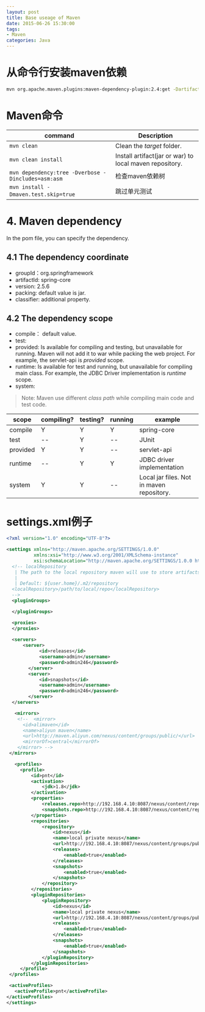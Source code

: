 ```yaml
---
layout: post
title: Base useage of Maven
date: 2015-06-26 15:30:00
tags:
- Maven
categories: Java
---
```



# 从命令行安装maven依赖
```bash
mvn org.apache.maven.plugins:maven-dependency-plugin:2.4:get -DartifactId=jersey-servlet -DgroupId=com.sun.jersey -Dversion=1.19
```

# Maven命令

| command                                                 |             Description                                       |                   
| ------------------------------------------------------- | ------------------------------------------------------------- |
| `mvn clean`                                             | Clean the *target* folder.                                    |
| `mvn clean install`                                     | Install artifact(jar or war) to local maven repository.       |
| `mvn dependency:tree -Dverbose -Dincludes=asm:asm`      | 检查maven依赖树                                                 |
| `mvn install -Dmaven.test.skip=true`                    | 跳过单元测试                                                    |

# 4. Maven dependency
In the pom file, you can specify the dependency.
## 4.1 The dependency coordinate
* groupId：org.springframework
* artifactId: spring-core
* version: 2.5.6
* packing: default value is jar.
* classifier: additional property.

## 4.2 The dependency scope
* compile： default value.
* test:
* provided: Is available for compiling and testing, but unavailable for running. Maven will not add it to war while packing the web project.
For example, the servlet-api is *provided* scope.
* runtime: Is available for test and running, but unavailable for compiling main class. For example, the JDBC Driver implementation is *runtime* scope.
* system:

> Note: Maven use different *class path* while compiling main code and test code.

| scope        |   compiling?  |  testing?   | running  |      example                                 |
| ------------ | ------------- | ----------- | -------- | -------------------------------------------- |
| compile      | Y             | Y           | Y        |   spring-core                                |
| test         | --            | Y           | --       |   JUnit                                      |
| provided     | Y             | Y           | --       |   servlet-api                                |
| runtime      | --            | Y           | Y        |   JDBC driver implementation                 |
| system       | Y             | Y           | --       |   Local jar files. Not in maven repository.  |

# settings.xml例子
```xml
<?xml version="1.0" encoding="UTF-8"?>

<settings xmlns="http://maven.apache.org/SETTINGS/1.0.0"
          xmlns:xsi="http://www.w3.org/2001/XMLSchema-instance"
          xsi:schemaLocation="http://maven.apache.org/SETTINGS/1.0.0 http://maven.apache.org/xsd/settings-1.0.0.xsd">
  <!-- localRepository
   | The path to the local repository maven will use to store artifacts.
   |
   | Default: ${user.home}/.m2/repository
  <localRepository>/path/to/local/repo</localRepository>
  -->
  <pluginGroups>

  </pluginGroups>

  <proxies>
  </proxies>
  
  <servers>
      <server>
			<id>releases</id>
			<username>admin</username>
			<password>admin246</password>
		</server>
		<server>
			<id>snapshots</id>
			<username>admin</username>
			<password>admin246</password>
		</server>
  </servers>

   <mirrors>
    <!--  <mirror>
      <id>alimaven</id>
      <name>aliyun maven</name>
      <url>http://maven.aliyun.com/nexus/content/groups/public/</url>
      <mirrorOf>central</mirrorOf>
    </mirror> -->
 </mirrors>

   <profiles>
     <profile>
         <id>pnt</id>
         <activation>
             <jdk>1.8</jdk>
         </activation>
         <properties>
             <releases.repo>http://192.168.4.10:8087/nexus/content/repositories/releases</releases.repo>
             <snapshots.repo>http://192.168.4.10:8087/nexus/content/repositories/snapshots</snapshots.repo>
         </properties>
         <repositories>
             <repository>
                 <id>nexus</id>
                 <name>local private nexus</name>
                 <url>http://192.168.4.10:8087/nexus/content/groups/public/</url>
                 <releases>
                     <enabled>true</enabled>
                 </releases>
                 <snapshots>
                     <enabled>true</enabled>
                 </snapshots>
             </repository>
         </repositories>
         <pluginRepositories>
             <pluginRepository>
                 <id>nexus</id>
                 <name>local private nexus</name>
                 <url>http://192.168.4.10:8087/nexus/content/groups/public/</url>
                 <releases>
                     <enabled>true</enabled>
                 </releases>
                 <snapshots>
                     <enabled>true</enabled>
                 </snapshots>
             </pluginRepository>
         </pluginRepositories>
     </profile>
 </profiles>

 <activeProfiles>
   <activeProfile>pnt</activeProfile>
</activeProfiles>
</settings>
```




